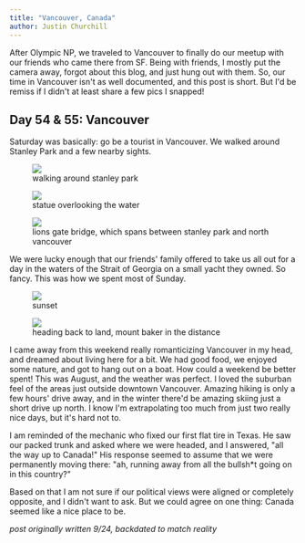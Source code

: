 ```yaml
---
title: "Vancouver, Canada"
author: Justin Churchill
---
```

After Olympic NP, we traveled to Vancouver to finally do our meetup with our friends who came there from SF. Being with friends, I mostly put the camera away, forgot about this blog, and just hung out with them. So, our time in Vancouver isn't as well documented, and this post is short. But I'd be remiss if I didn't at least share a few pics I snapped!
<!--end_excerpt-->

## Day 54 & 55: Vancouver
<!-- 8/13, 8/14 vancouver -->

Saturday was basically: go be a tourist in Vancouver. We walked around Stanley Park and a few nearby sights.

<!-- walking around stanley park -->
<figure>
    <img src="https://lh3.googleusercontent.com/pw/AL9nZEXik1Xbn9FIwk-dr9xmnheYwJw-sqGbfTU5iz7SmxdxdGc3td6OhAZ80XLTOuP5dFJVg8XtfQ0DhpCQpdZki3oEIMHUe_GDihQ5-Ch_BSvM89AjMzXKAyS0u1M8sjIqI0JLUNM6eOxIACYdTlbKhkw4fA=w1900-h1424-no?authuser=0">
    <figcaption>walking around stanley park</figcaption>
</figure>

<!-- siren statue -->
<figure>
    <img src="https://lh3.googleusercontent.com/pw/AL9nZEX_8u_RA2L4ZxuulhJaCv8SUXGi2CLKIOIAPxJPX4yEcNIp5Oh2wQdyaA2cBkl54tsF21P9gKVo4uqPChNnLiIZTsSdUmbcaOkA-okw1DSpdVxpWOwN6nspNjX0q4cg4Aje5uY21vLj_v-bfH3N5whnjw=w1900-h1424-no?authuser=0">
    <figcaption>statue overlooking the water</figcaption>
</figure>

<!-- vancouver bridge -->
<figure>
    <img src="https://lh3.googleusercontent.com/pw/AL9nZEWvAZw4JTMz75R1pVbmNFuD-JcyyPcsCGHADPzUehbZ2G7_RzbLzUMKKn4aYWlqHlxar-Ek1HTq5eg75Wr0tTTGL1iGCMxHmi5ogK6fXl2x8c9hBs8KniFYqqRAwMjvPf_Jbp7_KKk8gLL2RvOvzXTgbg=w1068-h1424-no?authuser=0">
    <figcaption>lions gate bridge, which spans between stanley park and north vancouver</figcaption>
</figure>

We were lucky enough that our friends' family offered to take us all out for a day in the waters of the Strait of Georgia on a small yacht they owned. So fancy. This was how we spent most of Sunday.

<!-- sunset over the water from the boat -->
<figure>
    <img src="https://lh3.googleusercontent.com/pw/AL9nZEX4j-jFYk90My2JLvVjiiTfkAyw5ZarQNMpLqPQQXyGxYvri3pT09m0UsxD_-AGpJDs_1nCyq1yA5HmQiNevPtfp3ucZl8WxF7OsrSNM7e7sdKAtb4A3J0wX6OZd0bzEovBnpocReoXIueH3q44E5GEbA=w1900-h1424-no?authuser=0">
    <figcaption>sunset</figcaption>
</figure>

<!-- front of boat headed back to land, mt baker in the distance -->
<figure>
    <img src="https://lh3.googleusercontent.com/pw/AL9nZEU-Oxd4RPgrEi2_O6RaPsxUzlAp7SwfffQJSp17s5dOXppqf3A8_1psmoUYz8FTfEVB1Cs_SVI6EUgSH78mZYb1J81I5oF4TenOgsskUS179BsPgoHL1W8YByM1ExNegZLonDcKHw3sUeMmLRnLRvo5wA=w1900-h1424-no?authuser=0">
    <figcaption>heading back to land, mount baker in the distance</figcaption>
</figure>

I came away from this weekend really romanticizing Vancouver in my head, and dreamed about living here for a bit. We had good food, we enjoyed some nature, and got to hang out on a boat. How could a weekend be better spent! This was August, and the weather was perfect. I loved the suburban feel of the areas just outside downtown Vancouver. Amazing hiking is only a few hours' drive away, and in the winter there'd be amazing skiing just a short drive up north. I know I'm extrapolating too much from just two really nice days, but it's hard not to.

I am reminded of the mechanic who fixed our first flat tire in Texas. He saw our packed trunk and asked where we were headed, and I answered, "all the way up to Canada!" His response seemed to assume that we were permanently moving there: "ah, running away from all the bullsh\*t going on in this country?"

Based on that I am not sure if our political views were aligned or completely opposite, and I didn't want to ask. But we could agree on one thing: Canada seemed like a nice place to be.

_post originally written 9/24, backdated to match reality_
